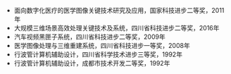 - 面向数字化医疗的医学图像关键技术研究及应用，国家科技进步二等奖，2011年
- 大规模三维场景高效处理关键技术及系统，四川省科技进步二等奖，2016年
- 汽车视频黑匣子系统，四川省科技进步二等奖，2009年
- 医学图像处理与三维重建系统，四川省科技进步一等奖，2008年
- 行波管计算机辅助设计，四川省科学技术进步三等奖，1992年
- 行波管计算机辅助设计，成都市技术开发二等奖，1992年

